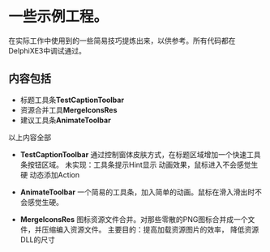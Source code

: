 # 一些示例工程。

在实际工作中使用到的一些简易技巧提炼出来，以供参考。所有代码都在DelphiXE3中调试通过。

## 内容包括

* 标题工具条**TestCaptionToolbar**
* 资源合并工具**MergeIconsRes**
* 建议工具条**AnimateToolbar**

以上内容全部

- **TestCaptionToolbar** 通过控制窗体皮肤方式，在标题区域增加一个快速工具条按钮区域。
  未实现：工具条提示Hint显示
          动画效果，鼠标进入不会感觉生硬
          动态添加Action           

- **AnimateToolbar** 一个简易的工具条，加入简单的动画。鼠标在滑入滑出时不会感觉生硬。

- **MergeIconsRes** 图标资源文件合并。对那些零散的PNG图标合并成一个文件，并压缩编入资源文件。
  主要目的：提高加载资源图片的效率，
            降低资源DLL的尺寸

